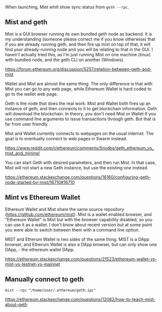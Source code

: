 When launching, Mist whill show sync status from `geth --rpc`.

## Mist and geth

Mist is a GUI browser running its own bundled geth node as backend. It is my understanding (someone please correct me if you know otherwise) that if you are already running geth, and then fire up mist on top of that, it will find your already-running node and you will be relating to that in the GUI. I haven't actually tried this, as I'm just running Mist on one machine (linux) with bundled node, and the geth CLI on another (Windows).

https://forum.ethereum.org/discussion/5257/relation-between-geth-and-mist

Wallet and Mist are almost the same thing. The only difference is that with Mist you can go to any web page, while Ethereum Wallet is hard coded to go to the wallet web page.

Geth is the node that does the real work. Mist and Wallet both fires up an instance of geth, and then connects to it to get blockchain information. Geth will download the blockchain. In theory, you don't need Mist or Wallet if you use command line arguments to issue transactions through geth. But that is far from user friendly.

Mist and Wallet currently connects to webpages on the usual internet. The goal is to eventually connect to web pages in Swarm instead.

https://www.reddit.com/r/ethereum/comments/5nvdbs/geth_ethereum_vs_mist_and_mining/

You can start Geth with desired parameters, and then run Mist. In that case, Mist will not start a new Geth instance, but use the existing one instead.

https://ethereum.stackexchange.com/questions/16160/configuring-geth-node-started-by-mist/16710#16710

## Mint vs Ethereum Wallet

Ethereum Wallet and Mist share the same source repository (https://github.com/ethereum/mist). Mist is a wallet enabled browser, and "Ethereum Wallet" is Mist but with the browser capability disabled, so you can use it as a wallet. I don't know about recent version but at some point you were able to switch between them with a command line option.

MIST and Etherum Wallet is two sides of the same thing. MIST is a DApp browser, and Etherum Wallet is also a DApp browser, but can only show one DApp, - the ethereum wallet DApp.

https://ethereum.stackexchange.com/questions/21523/ethereum-wallet-vs-mist-vs-testnet-vs-mainnet

## Manually connect to geth

`mist --rpc "/home/user/.ethereum/geth.ipc"`

https://ethereum.stackexchange.com/questions/12082/how-to-teach-mist-about-geth

